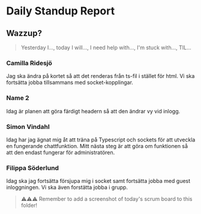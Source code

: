 # Daily Standup Report

## Wazzup?
> Yesterday I…, today I will…, I need help with…, I'm stuck with…, TIL…

### Camilla Ridesjö
Jag ska ändra på kortet så att det renderas från ts-fil i stället för html. Vi ska fortsätta jobba tillsammans med socket-kopplingar. 

### Name 2
Idag är planen att göra färdigt headern så att den ändrar vy vid inlogg.

### Simon Vindahl
Idag har jag ägnat mig åt att träna på Typescript och sockets för att utveckla en fungerande chattfunktion. Mitt nästa steg är att göra om funktionen så att den endast fungerar för administratören. 

### Filippa Söderlund
Idag ska jag fortsätta försjupa mig i socket samt fortsätta jobba med guest inloggningen. Vi ska även forstätta jobba i grupp. 


> ⚠️⚠️⚠️ Remember to add a screenshot of today's scrum board to this folder!
